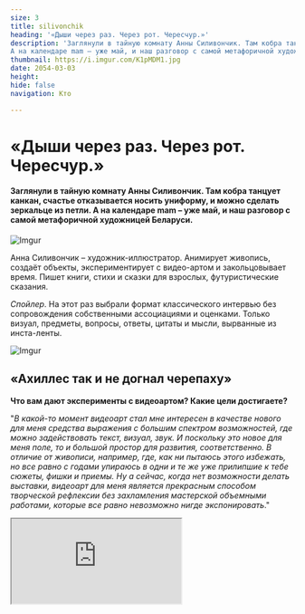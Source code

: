 ```yaml
---
size: 3
title: silivonchik
heading: '«Дыши через раз. Через рот. Чересчур.»'
description: 'Заглянули в тайную комнату Анны Силивончик. Там кобра танцует канкан, счастье отказывается носить униформу, и можно сделать зеркальце из петли.
А на календаре mam – уже май, и наш разговор с самой метафоричной художницей Беларуси.'
thumbnail: https://i.imgur.com/K1pMDM1.jpg
date: 2054-03-03
height: 
hide: false
navigation: Кто

---
```

# «Дыши через раз. Через рот. Чересчур.»

#### Заглянули в тайную комнату Анны Силивончик. Там кобра танцует канкан, счастье отказывается носить униформу, и можно сделать зеркальце из петли.  А на календаре mam – уже май, и наш разговор с самой метафоричной художницей Беларуси. 

![Imgur](https://i.imgur.com/bXPOJWS.jpg)

Анна Силивончик – художник-иллюстратор. Анимирует живопись, создаёт объекты, экспериментирует с видео-артом и закольцовывает время.  Пишет книги, стихи и сказки для взрослых, футуристические сказания. 

_Спойлер_. На этот раз выбрали формат классического интервью без сопровождения собственными ассоциациями и оценками. Только визуал, предметы, вопросы, ответы, цитаты и мысли, вырванные из инста-ленты. 

![Imgur](https://i.imgur.com/a45pmux.jpg)

## «Ахиллес так и не догнал черепаху»

**Что вам дают эксперименты с видеоартом? Какие цели достигаете?**

"_В какой-то момент видеоарт стал мне интересен в качестве нового для меня средства выражения с большим спектром возможностей, где можно задействовать текст, визуал, звук. И поскольку это новое для меня поле, то и большой простор для развития, соответственно. В отличие от живописи, например, где, как ни пытаюсь этого избежать, но все равно с годами упираюсь в одни и те же уже прилипшие к тебе сюжеты, фишки и приемы. Ну а сейчас, когда нет возможности делать выставки, видеоарт для меня является прекрасным способом творческой рефлексии без захламления мастерской объемными работами, которые все равно невозможно нигде экспонировать_."

<div><iframe class="youtube" src="https://www.youtube.com/embed/ig4PuH59aA4"></div>
<center>Видеоработа Анны Силивончик:"Бриллиантовый дождь".</center>

**Было бы интересно узнать «кухню» производства художественного ролика…** 

_"Тут все очень индивидуально в зависимости от концепции видео. В каких-то моих видео задействовано множество различных программ, ИИ-генераций, анимации и обработки. В других – просто съёмка на натуре и простейший монтаж. В целом, я человек, который не любит придерживаться работы по некой определенной схеме и сценарию. Даже готовя что-то по рецепту, я никогда не могу удержаться не добавить туда что-то от себя. Иначе это скучно. Поэтому все происходит спонтанно и нелинейно. Бывает, вся задумка начинается с текста. Бывает, текст появляется в конце, когда всё готово и смонтировано, и вдруг я решаю, что не хватает дополнительного вербального смыслового ряда_.

_Одна из самых любимых мной моих видеоработ «Перманентный побег» была сделана с минимальной трансформацией отснятого материала. И по сути – это рейди-мейд, запечатленный во времени. В отпиленных толстых ветках дерева (побегах), вросших в сетку-рабицу забора и застрявших там навсегда, я увидела памятник вечному, но так до конца и не реализуемому стремлению убежать от себя, преодолеть собственные границы. И я сняла таймлапс, где по кругу день сменяет ночь, а Ахиллес так и не догнал черепаху"._

<div><iframe class="youtube" src="https://www.youtube.com/embed/9EK5RiBCb0Y"></div>
<center>Видеоработа Анны Силивончик:"Перманентный побег".</center>

**Вы активно взаимодействуете с ИИ, как думаете, чему он может у вас научиться и превзойти? Художникам нужно бояться, что превзойдет?  Вы сами уже можете достигнуть всего, что хотите?**

_"Пока все нейросети, которые мне попадались, генерируют изображения и видео, опираясь на ту изначальную базу данных, которую им скормили проектировщики. И даже если, например, попытаться сгенерировать картину в стиле Анны Силивончик, сведя фото двух моих работ и соответствующий текстовый промт, то это все равно пока невозможно – нейросети выдадут только что-то более-менее похожее из своей базы. Ну то есть, пока очень далеко от совершенства. Не говоря уже про семь пальцев и прочие лишние части тела. Но это все, конечно, развивается бешенными темпами._ 

_Хотя меня больше беспокоит не то, что нейросети превзойдут художников, а то что пока в визуальном плане то, чем оперируют нейронки – это, в основном, такая визуальная пошлость, ширпотреб и дурновкусие. Все-таки не искусствоведы и не художники составляли эти базы изображений на основе которых работает ИИ. И получается, что даже, например, при работе с заказчиком, который не сильно шарит в искусстве и хочет дорого-богато-красиво, дизайнер или художник может где-то его переубедить, что-то объяснить, и, в итоге, сделать крутой проект, то с ИИ не так. Он сделает то, что попросят. Заказчик доволен, а результат – одинаковые сладкие попсовые картинки"_.

**И у вас же не просто видеоарт. Но это еще визуальное сопровождение к вашим футуристическим стихам, текстам… Такая колаборация, что для вас?**

_"Текст в видео у меня присутствует не всегда. Бывает просто музыка или какие-то звуки. Когда видео самодостаточно, и с явным выразительным сюжетом, и четко читаемым посылом, то нет надобности сопровождать это текстом. А случается, чувствую чего-то недостает, и тогда добавляю слова. Но бывает, что видео рождается с целью оживить уже написанное. Тогда текст становится главным, а видео превращается в такой абстрактно-медитативно-вибрирующий фон_."

<div><iframe class="youtube" src="https://www.youtube.com/embed/DGoB8iHz5fU"></div>
<center>Видеоработа Анны Силивончик:"Солнечное затмение", 2024.</center>

 _"Солнечное затмение". Это видео было создано в рамках арт-резиденции в Италии, где тему резиденции задаёт город Стило — родина Томмазо Кампанеллы. В своей работе я миксую «Город солнца» Кампанеллы и оперу Матюшина и Крученых «Победа над солнцем» в сценографии Малевича. Этот забористый коктейль из модернистских концептов универсального всеобщего благоденствия и справедливости оборачивается разбитными пьяными танцами и суровым похмельем. Счастье отказывается носить униформу. Истина относительна в мире, который бесконечно разнообразен и изменчив. Звезда по имени Солнце, являясь источником жизни на Земле, может так же быть опасно и губительно. Красивые утопические идеи часто оборачиваются в итоге крахом и катастрофой. Коленки мечты разбиваются об асфальт реальности. Таблетка от всех болезней - плацебо, ответы неоднозначны, будущее туманно…_.
 
_Циркулярной пилой взрезает солнечный диск упругое брюхо твердыни морей. Кишки наружу. Над кубом земным воссиял лунный квадрат. Временные отрезки расходятся в облаках неправильной формы от камней треугольных брошенных вверх острием и прилипших к куполу призмы небесной. На зависть Сизифу. Пятьдесят параллелограмм в граненом стеклянном цилиндре. На параллелепипеде хлеба насущного без простыней вальяжно разлегся соевый ромб колбасы. Поровну делим на брата. Доброе утро лучшего мира клюкою стучится в трапеции окон разбитых. Справедливое светлое будущее светит не всем… в прорехи глазниц рентгена лучом. Шестипалые новые люди строят крепкий фундамент всеобщего счастья. Из-за тупого угла наблюдает за всем искусственный интеллект."_


 ## «Мне хочется передавать жизнь во всех ее оттенках, нюансах и многогранности, а не сводить к простым схемам и формулам»

**У вас работы, полны деталей, но не скажу, что чувствуешь себя глупцом, не умеющим прочитать все знаки и чего-то недопонять. Вы любите усложнять, но что главное?**

_"Не то, чтобы я люблю усложнять, просто мне хочется передавать жизнь во всех её оттенках, нюансах и многогранности, а не сводить к простым схемам и формулам, черному и белому, главному и второстепенному. Все относительно, и иногда, как когда вроде бы всё очевидно и всем ясно, что убийца садовник, но какая-нибудь маленькая незаметная деталь может стать ключом к картине преступления и перевернуть всё с ног на голову"._

<div class="gallery2">
<img src="https://i.imgur.com/5n5wgOn.jpeg" alt="Описание первого изображения"> 
<img src="https://i.imgur.com/j5pW04a.jpeg" alt="Описание второго изображения"> 
</div>

<div class="gallery2">
<img src="https://i.imgur.com/uGguAzT.jpeg" alt="Описание первого изображения"> 
<img src="https://i.imgur.com/CU1163E.jpeg" alt="Описание второго изображения"> 
</div>

**Основная черта вашего характера, какая? Чему она помогает/мешает?**

"_Наверное, это то, что я такой упрямый маленький ослик. В целом, я не обладала никогда какими-то особо талантами и способностями, но двигалась вперед, и что-то делала именно благодаря тому, что, если чего хочу, то упираюсь, и хренячу в эту сторону, и фиг меня что остановит. Не нравится – не смотрите)"._

**Ваше любимое время года и почему?**

"_Весна-лето. Люблю, когда тепло и комфортно дома и на улице. Люблю платья, море, солнце"_.

<div class="gallery2">
<img src="https://i.imgur.com/tG0ecma.jpeg" alt="Описание первого изображения"> 
<img src="https://i.imgur.com/BR6FQdO.jpeg" alt="Описание второго изображения"> 
</div>

<div class="gallery2">
<img src="https://i.imgur.com/C7KYzla.jpeg" alt="Описание первого изображения"> 
<img src="https://i.imgur.com/VJtft4S.jpeg" alt="Описание второго изображения"> 
</div>

**Что нужно, чтобы попасть на Burning Man, и не только один, но уже и два раза? Какие заявки срабатывают? Как получилось у вас?**

"_Там есть определенные критерии, которым должна соответствовать инсталляция. Основное – это то, что она должна соответствовать мега жестким погодно-природным условиям местности, и не оставить следов и отходов. Так же есть условная тема каждый год, но придерживаться её не обязательно. В целом, там открыты любым самым безумным предложениям. Тем более, что, участвуя первый раз, ты не можешь претендовать на грант, и делаешь это за свой счет. Второй раз можно податься на грант, который покрывает максимум 60% расходов. Так что, в своих проектах мы были сильно ограничены бюджетом и трудностями с логистикой. Все же большая разница сделать что-то для Burning Man, проживая в США или притащить туда работу из Беларуси._

![Imgur](https://i.imgur.com/QD8mIGf.jpg)

**Какое самое неожиданное впечатление от этого фестиваля?**

"_Как говориться, есть что вспомнить, нечего внукам рассказать). Но вообще поскольку мы ездили не просто потусить, а со своими инсталляциями, то каждый раз было чудом и стечением самых сумасшедших и странных событий и обстоятельств даже то, что мы доехали, собрали свой арт-объект и в конце благополучно всё демонтировали и нашли способ как добраться до Лос-Анджелеса. Каждый раз – это был тот еще квест. Так что, самое неожиданное впечатление – офигевание от того, что вроде бы за 43 года ты себя изучил насквозь, но вот оказывается ты еще и не такое можешь."_

<div class="gallery2">
<img src="https://i.imgur.com/Zvofrqf.jpeg" alt="Описание первого изображения"> 
<img src="https://https://i.imgur.com/UOMnpyy.jpeg" alt="Описание второго изображения"> 
</div>

<div class="gallery2">
<img src="https://i.imgur.com/Oi54vlg.jpeg" alt="Описание первого изображения"> 
<img src="https://i.imgur.com/0bQXsHH.jpeg" alt="Описание второго изображения"> 
</div>

**Фрагмент**... "_Знаю, что в новом году всё будет блистательно. Мне об этом сказал звонкий блик на холодном кинжале дамасских небес, вонзающем остриё в плоть боязливых надежд. Ослепительно и оглушительно до немоты_."

**Для арт календаря mamgrodno -2025.**

Работа: Обнаженное сердце, Анна Силивончик.

![Imgur](https://i.imgur.com/QkVYDuT.jpg)

![Imgur](https://i.imgur.com/NWDc7xA.jpg)

[Imgur](https://i.imgur.com/Iw2QnLp.jpg)

Январь- апрель смотрите - [здесь](https://www.mamgrodno.com/works/calendar.html)

Продолжение (июнь) - скоро... Календарь можно распечатать самостоятельно, и прожить каждый месяц с разными художниками. Статьи помогут узнать больше об участниках и артпространстве Гродно и Беларуси.

**Инна Максимчик**

Узнать больше об Анне Силивончик - [инстаграм](https://www.instagram.com/silivonchikanna_art/), [фейсбук](https://www.facebook.com/annasilivonchikart), [сайт](https://silivonchik.org/sample-page/) (работы, объекты, слова), [ютуб](https://www.youtube.com/@%D0%90%D0%BD%D0%BD%D0%B0%D0%A1%D0%B8%D0%BB%D0%B8%D0%B2%D0%BE%D0%BD%D1%87%D0%B8%D0%BA-%D1%881%D1%8C) (видеоарт)














